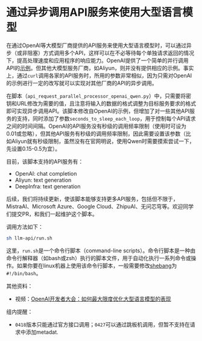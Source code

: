 # 通过异步调用API服务来使用大型语言模型

在通过OpenAI等大模型厂商提供的API服务来使用大型语言模型时，可以通过异步（或非阻塞）方式调用多个API，这样可以在不必等待每个单独请求返回的情况下，提高处理速度和应用程序的响应能力。OpenAI提供了一个简单的并行调用API的[示例](https://github.com/openai/openai-cookbook/blob/main/examples/api_request_parallel_processor.py)。但其他大模型服务厂商，如Aliyun，则并没有提供相应的示例。事实上，通过`curl`调用各家的API服务时，所用的参数非常相似，因为只需对OpenAI的示例进行一定的改写就可以实现对其他厂商的API的异步调用。

在脚本（`api_request_parallel_processor_openai_qwen.py`）中，只需要将密钥和URL修改为需要的值，且注意将输入的数据的格式调整为目标服务要求的格式即可实现异步调用API。该脚本修改自OpenAI的示例，但增加了对一些其他API服务的支持，同时添加了参数`seconds_to_sleep_each_loop`，用于控制每个API请求之间的时间间隔。OpenAI的API服务没有秒级的调用频率限制（使用时可设为0.01或忽略），但其他API服务有秒级的调用频率限制，因此需要设置该参数（比如Aliyun就有秒级限制，虽然没有在官网明说，使用Qwen时需要摸索尝试一下，先设置0.15-0.5为宜）。

目前，该脚本支持的API服务有：
- OpenAI: chat completion
- Aliyun: text generation
- DeepInfra: text generation
  
后续，我们将持续更新，使该脚本能够支持更多API服务，包括但不限于，MistraAI、Microsoft Azure、Google Cloud、ZhipuAI、无问芯穹等。欢迎同学们提交PR，和我们一起维护这个脚本。

调用方法如下：

```bash
sh llm-api/run.sh
```

这里，`run.sh`是一个命令行脚本（command-line scripts）。命令行脚本是一种由命令行解释器（如bash或zsh）执行的脚本文件，用于自动化执行一系列命令或操作。如果你要在linux机器上使用该命令行脚本，一般需要修改[shebang](https://zh.wikipedia.org/wiki/Shebang)为`#!/bin/bash`。

其他资料：
- 视频：[OpenAI开发者大会：如何最大限度优化大型语言模型的表现](https://www.youtube.com/watch?v=ahnGLM-RC1Y)

组内提醒：
- `0418`版本只能通过官方接口调用；`0427`可以通过跳板机调用，但暂不支持在请求中添加metadat.